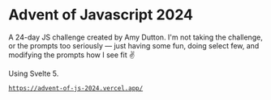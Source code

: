 # Advent of Javascript 2024

A 24-day JS challenge created by Amy Dutton. I'm not taking the challenge, or the prompts too seriously — just having some fun, doing select few, and modifying the prompts how I see fit ✌️

Using Svelte 5.

[`https://advent-of-js-2024.vercel.app/`](https://advent-of-js-2024.vercel.app/)
